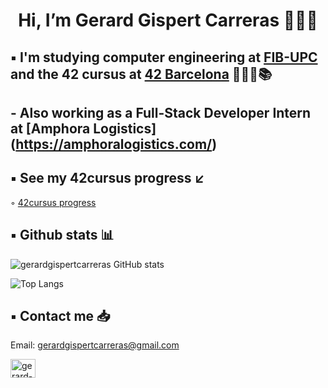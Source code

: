 <h1 align="center"> Hi, I’m Gerard Gispert Carreras 🙋🏻‍♂️ </h1>

## ▪️ I'm studying computer engineering at [FIB-UPC](https://www.fib.upc.edu/ca) and the 42 cursus at [42 Barcelona](https://www.42barcelona.com/es/) 👨🏻‍💻📚 
## - Also working as a Full-Stack Developer Intern at [Amphora Logistics] (https://amphoralogistics.com/)

## ▪️ See my 42cursus progress ↙️ 

◦ [42cursus progress](https://github.com/gerardgispertcarreras/42cursus)

## ▪️ Github stats 📊

![gerardgispertcarreras GitHub stats](https://github-readme-stats.vercel.app/api?username=gerardgispertcarreras&show_icons=true&theme=github_dark)

![Top Langs](https://github-readme-stats.vercel.app/api/top-langs/?username=gerardgispertcarreras&layout=compact&theme=github_dark)

## ▪️ Contact me 📥

Email: gerardgispertcarreras@gmail.com

<p align="left">
<a href="https://www.linkedin.com/in/gerard-gispert-carreras-34b290265/" target="blank"><img align="center" src="https://raw.githubusercontent.com/rahuldkjain/github-profile-readme-generator/master/src/images/icons/Social/linked-in-alt.svg" alt="gerard-gispert-carreras" height="30" width="40" /></a>
</p>
